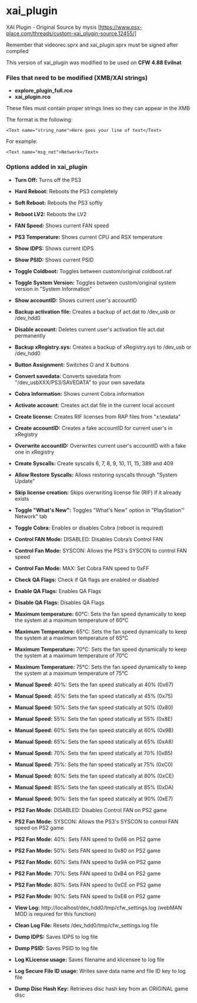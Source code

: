 # xai_plugin
XAI Plugin - Original Source by mysis [https://www.psx-place.com/threads/custom-xai_plugin-source.12455/]

Remember that videorec.sprx and xai_plugin.sprx must be signed after compiled

This version of xai_plugin was modified to be used on **CFW 4.88 Evilnat**


### Files that need to be modified (XMB/XAI strings)

* **explore_plugin_full.rco**
* **xai_plugin.rco**

These files must contain proper strings lines so they can appear in the XMB

The format is the following:

```
<Text name="string_name">Here goes your line of text</Text>
```

For example:

```
<Text name="msg_net">Network</Text>
```


### Options added in xai_plugin

* **Turn Off:** Turns off the PS3
* **Hard Reboot:** Reboots the PS3 completely
* **Soft Reboot:** Reboots the PS3 softly
* **Reboot LV2:** Reboots the LV2

* **FAN Speed:** Shows current FAN speed
* **PS3 Temperature:** Shows current CPU and RSX temperature
* **Show IDPS:** Shows current IDPS
* **Show PSID:** Shows current PSID
* **Toggle Coldboot:** Toggles between custom/original coldboot.raf
* **Toggle System Version:** Toggles between custom/original system version in "System Information"

* **Show accountID:** Shows current user's accountID
* **Backup activation file:** Creates a backup of act.dat to /dev_usb or /dev_hdd0
* **Disable account:** Deletes current user's activation file act.dat permanently
* **Backup xRegistry.sys:** Creates a backup of xRegistry.sys to /dev_usb or /dev_hdd0
* **Button Assignment:** Switches O and X buttons

* **Convert savedata:** Converts savedata from "/dev_usbXXX/PS3/SAVEDATA" to your own savedata
* **Cobra Information:** Shows current Cobra information
* **Activate account:** Creates act.dat file in the current local account
* **Create license:** Creates RIF licenses from RAP files from "x:\exdata"
* **Create accountID:** Creates a fake accountID for current user's in xRegistry
* **Overwrite accountID:** Overwrites current user's accountID with a fake one in xRegistry
* **Create Syscalls:** Create syscalls 6, 7, 8, 9, 10, 11, 15, 389 and 409
* **Allow Restore Syscalls:** Allows restoring syscalls through "System Update"
* **Skip license creation:** Skips overwriting license file (RIF) if it already exists
* **Toggle "What's New":** Toggles "What's New" option in "PlayStation™ Network" tab
* **Toggle Cobra:** Enables or disables Cobra (reboot is required)

* **Control FAN Mode:** DISABLED: Disables Cobra’s Control FAN
* **Control Fan Mode:** SYSCON: Allows the PS3's SYSCON to control FAN speed
* **Control Fan Mode:** MAX: Set Cobra FAN speed to 0xFF

* **Check QA Flags:** Check if QA flags are enabled or disabled
* **Enable QA Flags:** Enables QA Flags
* **Disable QA Flags:** Disables QA Flags

* **Maximum temperature:** 60°C: Sets the fan speed dynamically to keep the system at a maximum temperature of 60°C
* **Maximum Temperature:** 65°C: Sets the fan speed dynamically to keep the system at a maximum temperature of 65°C
* **Maximum Temperature:** 70°C: Sets the fan speed dynamically to keep the system at a maximum temperature of 70°C
* **Maximum Temperature:** 75°C: Sets the fan speed dynamically to keep the system at a maximum temperature of 75°C

* **Manual Speed:** 40%: Sets the fan speed statically at 40% (0x67)
* **Manual Speed:** 45%: Sets the fan speed statically at 45% (0x75)
* **Manual Speed:** 50%: Sets the fan speed statically at 50% (0x80)
* **Manual Speed:** 55%: Sets the fan speed statically at 55% (0x8E)
* **Manual Speed:** 60%: Sets the fan speed statically at 60% (0x9B)
* **Manual Speed:** 65%: Sets the fan speed statically at 65% (0xA8)
* **Manual Speed:** 70%: Sets the fan speed statically at 70% (0xB5)
* **Manual Speed:** 75%: Sets the fan speed statically at 75% (0xC0)
* **Manual Speed:** 80%: Sets the fan speed statically at 80% (0xCE)
* **Manual Speed:** 85%: Sets the fan speed statically at 85% (0xDA)
* **Manual Speed:** 90%: Sets the fan speed statically at 90% (0xE7)

* **PS2 Fan Mode:** DISABLED: Disables Control FAN on PS2 game
* **PS2 Fan Mode:** SYSCON: Allows the PS3's SYSCON to control FAN speed on PS2 game
* **PS2 Fan Mode:** 40%: Sets FAN speed to 0x66 on PS2 game
* **PS2 Fan Mode:** 50%: Sets FAN speed to 0x80 on PS2 game
* **PS2 Fan Mode:** 60%: Sets FAN speed to 0x9A on PS2 game
* **PS2 Fan Mode:** 70%: Sets FAN speed to 0xB4 on PS2 game
* **PS2 Fan Mode:** 80%: Sets FAN speed to 0xCE on PS2 game
* **PS2 Fan Mode:** 90%: Sets FAN speed to 0xE8 on PS2 game

* **View Log:** http://localhost/dev_hdd0/tmp/cfw_settings.log (webMAN MOD is required for this function)
* **Clean Log File:** Resets /dev_hdd0/tmp/cfw_settings.log file
* **Dump IDPS:** Saves IDPS to log file
* **Dump PSID:** Saves PSID to log file
* **Log KLicense usage:** Saves filename and klicensee to log file
* **Log Secure File ID usage:** Writes save data name and file ID key to log file
* **Dump Disc Hash Key:** Retrieves disc hash key from an ORIGINAL game disc
